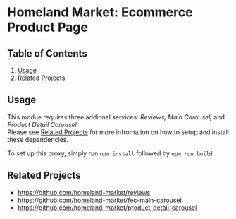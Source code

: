 # Homeland Market: Ecommerce Product Page

## Table of Contents

1. [Usage](#Usage)
2. [Related Projects](#related-projects)

## Usage

This modue requires three addional services: <em>Reviews, Main Carousel,</em> and <em>Product Detail Carousel.</em> <br />
Please see [Related Projects](#related-projects) for more infromation on how to setup and install these dependencies. 

To set up this proxy, simply run `npm install` followed by `npm run build`

## Related Projects

  - https://github.com/homeland-market/reviews
  - https://github.com/homeland-market/fec-main-carousel
  - https://github.com/homeland-market/product-detail-carousel
